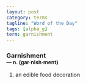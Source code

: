 ```yaml
---
layout: post
category: terms
tagline: "Word of the Day"
tags: [alpha_g]
term: garnishment
---
```


<h3>Garnishment<br/> <small>&mdash; n. (gar<span>&middot;</span>nish<span>&middot;</span>ment)</small></h3>
<p><ol><li>an edible food decoration</li>
</ol></p>
